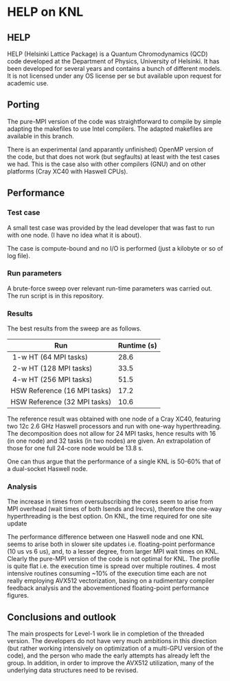 # HELP on KNL

## HELP
HELP (Helsinki Lattice Package) is a Quantum Chromodynamics (QCD) code developed at the Department of Physics,
University of Helsinki. It has been developed for several years and contains a bunch of different models. It is not
licensed under any OS license per se but available upon request for academic use.

## Porting

The pure-MPI version of the code was straightforward to compile by simple adapting the makefiles to use Intel compilers.
The adapted makefiles are available in this branch.

There is an experimental (and apparantly unfinished) OpenMP version of the code, but that does not work (but segfaults) at least
with the test cases we had. This is the case also with other compilers (GNU) and on other platforms (Cray XC40 with 
Haswell CPUs).

## Performance

### Test case

A small test case was provided by the lead developer that was fast to run with one node. (I have no idea what it is about).

The case is compute-bound and no I/O is performed (just a kilobyte or so of log file).

### Run parameters

A brute-force sweep over relevant run-time parameters was carried out. The run script is in this repository.

### Results

The best results from the sweep are as follows.

| Run | Runtime (s) |
|-----|-------------|
| 1-w HT (64 MPI tasks) | 28.6  |
| 2-w HT (128 MPI tasks) | 33.5  |
| 4-w HT (256 MPI tasks) | 51.5  |
| HSW Reference (16 MPI tasks) | 17.2 |
| HSW Reference (32 MPI tasks) | 10.6 |

The reference result was obtained with one node of a Cray XC40, featuring two 12c 2.6 GHz Haswell processors and run 
with one-way hyperthreading. The decomposition does not allow for 24 MPI tasks, hence results with 16 (in one node) and 
32 tasks (in two nodes) are given. An extrapolation of those for one full 24-core node would be 13.8 s.

One can thus argue that the performance of a single KNL is 50-60% that of a dual-socket Haswell node.

### Analysis

The increase in times from oversubscribing the cores seem to arise from MPI overhead (wait times of both Isends and Irecvs),
therefore the one-way hyperthreading is the best option. On KNL, the time required for one site update 

The performance difference between one Haswell node and one KNL seems to arise both in slower site updates i.e. 
floating-point performance (10 us vs 6 us), and, to a lesser degree, from larger MPI wait times on KNL. Clearly the pure-MPI
version of the code is not optimal for KNL. The profile is quite flat i.e. the execution time is spread over multiple routines. 
4 most intensive routines consuming ~10% of the execution time each are not really employing AVX512 vectorization,
basing on a rudimentary compiler feedback analysis and the abovementioned floating-point performance figures.

## Conclusions and outlook

The main prospects for Level-1 work lie in completion of the threaded version. The developers do not have very much
ambitions in this direction (but rather working intensively on optimization of a multi-GPU version of the code), and the 
person who made the early attempts has already left the group. In addition, in order to improve the AVX512 utilization, many 
of the underlying data structures need to be revised.


